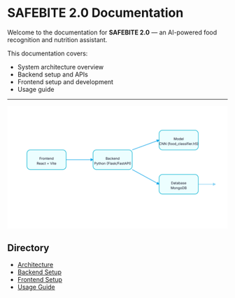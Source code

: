 # SAFEBITE 2.0 Documentation

Welcome to the documentation for **SAFEBITE 2.0** — an AI-powered food recognition and nutrition assistant.

This documentation covers:
- System architecture overview
- Backend setup and APIs
- Frontend setup and development
- Usage guide

---
<p align="center">
  <img src="./architecture_animated.svg" alt="System Architecture Animation" width="800">
</p>

## Directory
- [Architecture](architecture.md)
- [Backend Setup](setup_backend.md)
- [Frontend Setup](setup_frontend.md)
- [Usage Guide](usage.md)
